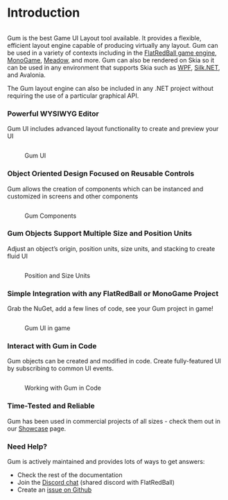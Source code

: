 # Introduction

<figure><picture><source srcset=".gitbook/assets/gum-logo-reverse-512.png" media="(prefers-color-scheme: dark)"><img src=".gitbook/assets/gum-logo-normal-512.png" alt=""></picture><figcaption></figcaption></figure>

Gum is the best Game UI Layout tool available. It provides a flexible, efficient layout engine capable of producing virtually any layout. Gum can be used in a variety of contexts including in the [FlatRedBall game engine](https://docs.flatredball.com/gum/), [MonoGame](code/monogame/), [Meadow](code/meadow.md), and more. Gum can also be rendered on Skia so it can be used in any environment that supports Skia such as [WPF](code/skiagum/setup/wpf.md), [Silk.NET](code/silk.net/), and Avalonia.

The Gum layout engine can also be included in any .NET project without requiring the use of a particular graphical API.

### Powerful WYSIWYG Editor

Gum UI includes advanced layout functionality to create and preview your UI

<figure><img src=".gitbook/assets/image (26).png" alt=""><figcaption><p>Gum UI</p></figcaption></figure>

### Object Oriented Design Focused on Reusable Controls

Gum allows the creation of components which can be instanced and customized in screens and other components

<figure><img src=".gitbook/assets/image (27).png" alt=""><figcaption><p>Gum Components</p></figcaption></figure>

### Gum Objects Support Multiple Size and Position Units

Adjust an object’s origin, position units, size units, and stacking to create fluid UI

<figure><img src=".gitbook/assets/image (28).png" alt=""><figcaption><p>Position and Size Units</p></figcaption></figure>

### Simple Integration with any FlatRedBall or MonoGame Project

Grab the NuGet, add a few lines of code, see your Gum project in game!

<figure><img src=".gitbook/assets/image (29).png" alt=""><figcaption><p>Gum UI in game</p></figcaption></figure>

### Interact with Gum in Code

Gum objects can be created and modified in code. Create fully-featured UI by subscribing to common UI events.

<figure><img src=".gitbook/assets/image (30).png" alt=""><figcaption><p>Working with Gum in Code</p></figcaption></figure>

### Time-Tested and Reliable

Gum has been used in commercial projects of all sizes - check them out in our [Showcase](gum-tool/showcase.md) page.

### Need Help?

Gum is actively maintained and provides lots of ways to get answers:

* Check the rest of the documentation
* Join the [Discord chat](https://discord.gg/EvqwmSQuBz) (shared discord with FlatRedBall)
* Create an [issue on Github](https://github.com/vchelaru/Gum/issues)
